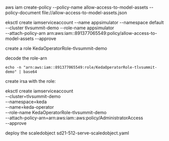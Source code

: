 aws iam create-policy --policy-name allow-access-to-model-assets --policy-document file://allow-access-to-model-assets.json

eksctl create iamserviceaccount --name appsimulator --namespace default --cluster tlvsummit-demo --role-name appsimulator \
    --attach-policy-arn arn:aws:iam::891377065549:policy/allow-access-to-model-assets --approve


create a role KedaOperatorRole-tlvsummit-demo

decode the role-arn
```
echo -n "arn:aws:iam::891377065549:role/KedaOperatorRole-tlvsummit-demo" | base64
```

create irsa with the role:

eksctl create iamserviceaccount \
  --cluster=tlvsummit-demo \
  --namespace=keda \
  --name=keda-operator \
  --role-name KedaOperatorRole-tlvsummit-demo \
  --attach-policy-arn=arn:aws:iam::aws:policy/AdministratorAccess \
  --approve

deploy the scaledobject
sd21-512-serve-scaledobject.yaml
